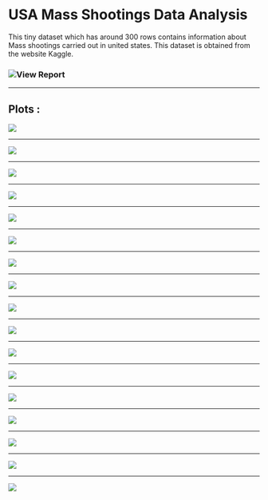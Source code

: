 # USA Mass Shootings Data Analysis

This tiny dataset which has around 300 rows contains information about Mass shootings carried out in united states. This dataset is obtained from the website Kaggle. 

### ![View Report](http://htmlpreview.github.io/?https://github.com/chaitanya6761/USA-Mass-Shootings-Data-Analysis/blob/master/UsaMassShootingsDataAnalysis.html)
***

## Plots :

![](https://raw.githubusercontent.com/chaitanya6761/USA-Mass-Shootings-Data-Analysis/master/outputs/fig-1.png)

---

![](https://raw.githubusercontent.com/chaitanya6761/USA-Mass-Shootings-Data-Analysis/master/outputs/fig-2.png)

---

![](https://raw.githubusercontent.com/chaitanya6761/USA-Mass-Shootings-Data-Analysis/master/outputs/fig-3.png)

---

![](https://raw.githubusercontent.com/chaitanya6761/USA-Mass-Shootings-Data-Analysis/master/outputs/fig-4.png)

---

![](https://raw.githubusercontent.com/chaitanya6761/USA-Mass-Shootings-Data-Analysis/master/outputs/fig-5.png)

---

![](https://raw.githubusercontent.com/chaitanya6761/USA-Mass-Shootings-Data-Analysis/master/outputs/fig-6.png)

---

![](https://raw.githubusercontent.com/chaitanya6761/USA-Mass-Shootings-Data-Analysis/master/outputs/fig-7.png)

---

![](https://raw.githubusercontent.com/chaitanya6761/USA-Mass-Shootings-Data-Analysis/master/outputs/fig-8.png)

---

![](https://raw.githubusercontent.com/chaitanya6761/USA-Mass-Shootings-Data-Analysis/master/outputs/fig-9.png)

---

![](https://raw.githubusercontent.com/chaitanya6761/USA-Mass-Shootings-Data-Analysis/master/outputs/fig-10.png)

---

![](https://raw.githubusercontent.com/chaitanya6761/USA-Mass-Shootings-Data-Analysis/master/outputs/fig-11.png)

---

![](https://raw.githubusercontent.com/chaitanya6761/USA-Mass-Shootings-Data-Analysis/master/outputs/fig-12.png)

---

![](https://raw.githubusercontent.com/chaitanya6761/USA-Mass-Shootings-Data-Analysis/master/outputs/fig-13.png)

---

![](https://raw.githubusercontent.com/chaitanya6761/USA-Mass-Shootings-Data-Analysis/master/outputs/fig-14.png)

---

![](https://raw.githubusercontent.com/chaitanya6761/USA-Mass-Shootings-Data-Analysis/master/outputs/fig-15.png)

---

![](https://raw.githubusercontent.com/chaitanya6761/USA-Mass-Shootings-Data-Analysis/master/outputs/fig-16.png)

---

![](https://raw.githubusercontent.com/chaitanya6761/USA-Mass-Shootings-Data-Analysis/master/outputs/fig-17.png)
